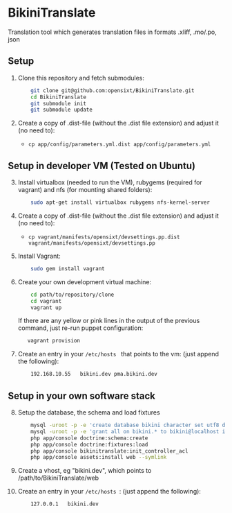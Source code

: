 # BikiniTranslate

Translation tool which generates translation files in formats .xliff, .mo/.po, json

## Setup

1.  Clone this repository and fetch submodules:
    ```bash
        git clone git@github.com:opensixt/BikiniTranslate.git
        cd BikiniTranslate
        git submodule init
        git submodule update
    ```

2.  Create a copy of .dist-file (without the .dist file extension) and adjust it (no need to):
    - ```cp app/config/parameters.yml.dist app/config/parameters.yml```

## Setup in developer VM (Tested on Ubuntu)

3.  Install virtualbox (needed to run the VM), rubygems (required for vagrant) and nfs (for mounting shared folders):
    ```bash
        sudo apt-get install virtualbox rubygems nfs-kernel-server
    ```

4.  Create a copy of .dist-file (without the .dist file extension) and adjust it (no need to):
    - ```cp vagrant/manifests/opensixt/devsettings.pp.dist vagrant/manifests/opensixt/devsettings.pp```

5.  Install Vagrant:
    ```bash
        sudo gem install vagrant
    ```

6.  Create your own development virtual machine:
    ```bash
        cd path/to/repository/clone
        cd vagrant
        vagrant up
    ```
    If there are any yellow or pink lines in the output of the previous command, just re-run puppet configuration:
    ```bash
       vagrant provision
    ```

7.  Create an entry in your ```/etc/hosts ``` that points to the vm: (just append the following):
    ```bash
        192.168.10.55   bikini.dev pma.bikini.dev
    ```

## Setup in your own software stack

8.  Setup the database, the schema and load fixtures
    ```bash
        mysql -uroot -p -e 'create database bikini character set utf8 default character set utf8 collate utf8_general_ci default collate utf8_general_ci;'
        mysql -uroot -p -e 'grant all on bikini.* to bikini@localhost identified by "bikini";'
        php app/console doctrine:schema:create
        php app/console doctrine:fixtures:load
        php app/console bikinitranslate:init_controller_acl
        php app/console assets:install web --symlink

    ```

9.  Create a vhost, eg "bikini.dev", which points to /path/to/BikiniTranslate/web

10. Create an entry in your ```/etc/hosts ```: (just append the following):
    ```bash
        127.0.0.1   bikini.dev
    ```